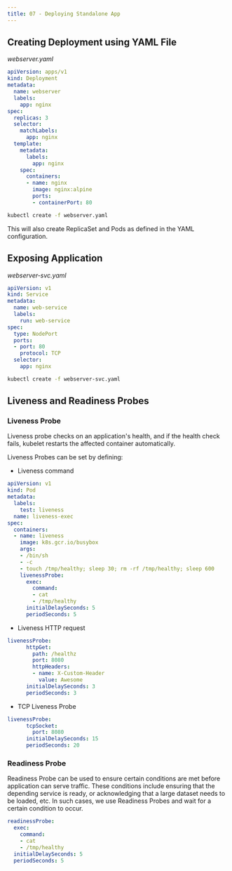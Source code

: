 ```yaml
---
title: 07 - Deploying Standalone App
---
```


## Creating Deployment using YAML File

*webserver.yaml*

```yaml
apiVersion: apps/v1
kind: Deployment
metadata:
  name: webserver
  labels:
    app: nginx
spec:
  replicas: 3
  selector:
    matchLabels:
      app: nginx
  template:
    metadata:
      labels:
        app: nginx
    spec:
      containers:
      - name: nginx
        image: nginx:alpine
        ports:
        - containerPort: 80
```

```bash
kubectl create -f webserver.yaml
```

This will also create ReplicaSet and Pods as defined in the YAML configuration.

## Exposing Application

*webserver-svc.yaml*

```yaml
apiVersion: v1
kind: Service
metadata:
  name: web-service
  labels:
    run: web-service
spec:
  type: NodePort
  ports:
  - port: 80
    protocol: TCP
  selector:
    app: nginx
```

```bash
kubectl create -f webserver-svc.yaml
```

## Liveness and Readiness Probes

### Liveness Probe

Liveness probe checks on an application's health, and if the health check fails, kubelet restarts the affected container automatically.

Liveness Probes can be set by defining:

* Liveness command

```yaml
apiVersion: v1
kind: Pod
metadata:
  labels:
    test: liveness
  name: liveness-exec
spec:
  containers:
  - name: liveness
    image: k8s.gcr.io/busybox
    args:
    - /bin/sh
    - -c
    - touch /tmp/healthy; sleep 30; rm -rf /tmp/healthy; sleep 600
    livenessProbe:
      exec:
        command:
        - cat
        - /tmp/healthy
      initialDelaySeconds: 5
      periodSeconds: 5
```

* Liveness HTTP request

```yaml
livenessProbe:
      httpGet:
        path: /healthz
        port: 8080
        httpHeaders:
        - name: X-Custom-Header
          value: Awesome
      initialDelaySeconds: 3
      periodSeconds: 3
```

* TCP Liveness Probe

```yaml
livenessProbe:
      tcpSocket:
        port: 8080
      initialDelaySeconds: 15
      periodSeconds: 20
```

### Readiness Probe

Readiness Probe can be used to ensure certain conditions are met before application can serve traffic. These conditions include ensuring that the depending service is ready, or acknowledging that a large dataset needs to be loaded, etc. In such cases, we use Readiness Probes and wait for a certain condition to occur.

```yaml
readinessProbe:
  exec:
    command:
    - cat
    - /tmp/healthy
  initialDelaySeconds: 5
  periodSeconds: 5
```
